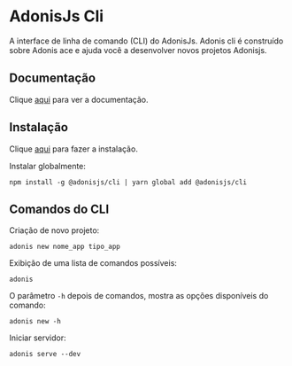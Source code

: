 # AdonisJs Cli

A interface de linha de comando (CLI) do AdonisJs. Adonis cli é construído sobre Adonis ace e ajuda você a desenvolver novos projetos Adonisjs.

## Documentação

Clique [aqui](https://github.com/adonisjs/adonis-cli) para ver a documentação.

## Instalação

Clique [aqui](https://www.npmjs.com/package/@adonisjs/cli) para fazer a instalação.

Instalar globalmente:

```
npm install -g @adonisjs/cli | yarn global add @adonisjs/cli

```

## Comandos do CLI

Criação de novo projeto:

```
adonis new nome_app tipo_app
```

Exibição de uma lista de comandos possíveis:

```
adonis
```

O parâmetro `-h` depois de comandos, mostra as opções disponíveis do comando:

```
adonis new -h
```

Iniciar servidor:

```
adonis serve --dev
```